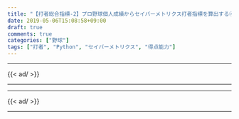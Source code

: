 ```yaml
---
title: "【打者総合指標-2】プロ野球個人成績からセイバーメトリクス打者指標を算出する④"
date: 2019-05-06T15:08:58+09:00
draft: true
comments: true
categories: ["野球"]
tags: ["打者", "Python", "セイバーメトリクス", "得点能力"]
---
```


<!--more-->

---

{{< ad/ >}}

---

---

{{< ad/ >}}

---